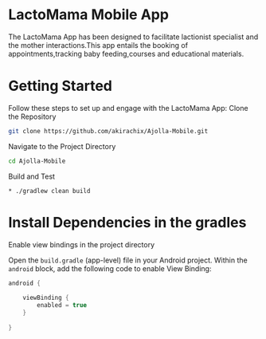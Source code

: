 # LactoMama Mobile App
 The LactoMama App has been designed to facilitate lactionist specialist and the mother interactions.This app entails the booking of appointments,tracking baby feeding,courses and educational materials.
# Getting Started
Follow these steps to set up and engage with the LactoMama App:
Clone the Repository
```sh
git clone https://github.com/akirachix/Ajolla-Mobile.git
```
Navigate to the Project Directory
```sh
cd Ajolla-Mobile
```

Build and Test
```
* ./gradlew clean build
```

# Install Dependencies in the gradles
Enable view bindings in the project directory

 Open the `build.gradle` (app-level) file in your Android project.
 Within the `android` block, add the following code to enable View Binding:
   ```gradle
   android {
       
       viewBinding {
           enabled = true
       }
       
   }